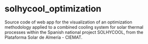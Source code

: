 # solhycool_optimization
Source code of web app for the visualization of an optimization methodology applied to a combined cooling system for solar thermal processes within the Spanish national project SOLHYCOOL, from the Plataforma Solar de Almería - CIEMAT. 
